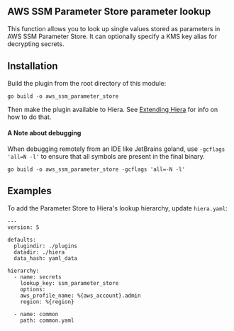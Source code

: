 ## AWS SSM Parameter Store parameter lookup

This function allows you to look up single values stored as parameters in AWS SSM Parameter Store. It can optionally specify a KMS key alias for decrypting secrets.

## Installation
Build the plugin from the root directory of this module:
```
go build -o aws_ssm_parameter_store
```
Then make the plugin available to Hiera. See
[Extending Hiera](https://github.com/lyraproj/hiera#Extending-Hiera) for info on how to do that.

#### A Note about debugging
When debugging remotely from an IDE like JetBrains goland, use `-gcflags 'all=N -l'` to ensure that all symbols are present in the
final binary.
```
go build -o aws_ssm_parameter_store -gcflags 'all=-N -l'
```

## Examples
To add the Parameter Store to Hiera's lookup hierarchy, update `hiera.yaml`:

```
---
version: 5

defaults:
  plugindir: ./plugins
  datadir: ./hiera
  data_hash: yaml_data

hierarchy:
  - name: secrets
    lookup_key: ssm_parameter_store
    options:
	aws_profile_name: %{aws_account}.admin
	region: %{region}

  - name: common
    path: common.yaml
```

